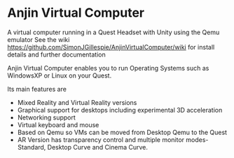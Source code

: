 # Anjin Virtual Computer
A virtual computer running in a Quest Headset with Unity using the Qemu emulator
See the wiki https://github.com/SimonJGillespie/AnjinVirtualComputer/wiki for install details and further documentation

Anjin Virtual Computer enables you to run Operating Systems such as WindowsXP or Linux on your Quest. 

Its main features are
* Mixed Reality and Virtual Reality versions
* Graphical support for desktops including experimental 3D acceleration
* Networking support
* Virtual keyboard and mouse
* Based on Qemu so VMs can be moved from Desktop Qemu to the Quest
* AR Version has transparency control and multiple monitor modes- Standard, Desktop Curve and Cinema Curve.

